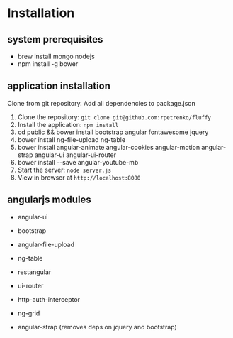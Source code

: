 # Installation

## system prerequisites
- brew install mongo nodejs
- npm install -g bower

## application installation
Clone from git repository. Add all dependencies to package.json

1. Clone the repository: `git clone git@github.com:rpetrenko/fluffy`
2. Install the application: `npm install`
3. cd public && bower install bootstrap angular fontawesome jquery 
4. bower install ng-file-upload ng-table 
5. bower install angular-animate angular-cookies angular-motion angular-strap angular-ui angular-ui-router 
6. bower install --save angular-youtube-mb
7. Start the server: `node server.js`
8. View in browser at `http://localhost:8080`


## angularjs modules
- angular-ui
- bootstrap
- angular-file-upload

- ng-table
- restangular
- ui-router
- http-auth-interceptor
- ng-grid
- angular-strap (removes deps on jquery and bootstrap)

